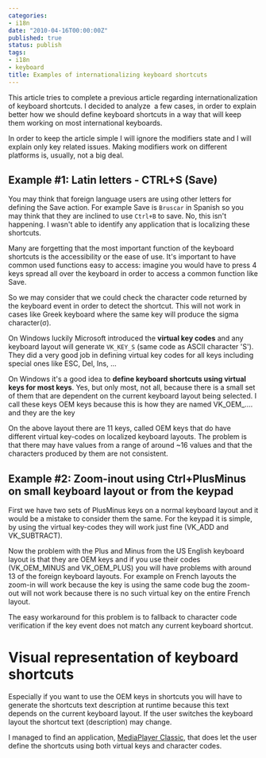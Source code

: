 ```yaml
---
categories:
- i18n
date: "2010-04-16T00:00:00Z"
published: true
status: publish
tags:
- i18n
- keyboard
title: Examples of internationalizing keyboard shortcuts
---
```

This article tries to complete a previous article regarding internationalization of keyboard shortcuts. I decided to analyze  a few cases, in order to explain better how we should define keyboard shortcuts in a way that will keep them working on most international keyboards.<!--more-->

In order to keep the article simple I will ignore the modifiers state and I will explain only key related issues. Making modifiers work on different platforms is, usually, not a big deal.

## Example #1: Latin letters - CTRL+S (Save)

You may think that foreign language users are using other letters for defining the Save action. For example Save is ``Bruscar`` in Spanish so you may think that they are inclined to use ``Ctrl+B`` to save. No, this isn't happening. I wasn't able to identify any application that is localizing these shortcuts.

Many are forgetting that the most important function of the keyboard shortcuts is the accessibility or the ease of use. It's important to have common used functions easy to access: imagine you would have to press 4 keys spread all over the keyboard in order to access a common function like Save.

So we may consider that we could check the character code returned by the keyboard event in order to detect the shortcut. This will not work in cases like Greek keyboard where the same key will produce the sigma character(σ).

On Windows luckily Microsoft introduced the **virtual key codes** and any keyboard layout will generate ``VK_KEY_S`` (same code as ASCII character 'S'). They did a very good job in defining virtual key codes for all keys including special ones like ESC, Del, Ins, …

On Windows it's a good idea to **define keyboard shortcuts using virtual keys for most keys**. Yes, but only most, not all, because there is a small set of them that are dependent on the current keyboard layout being selected. I call these keys OEM keys because this is how they are named VK_OEM_.... and they are the key
<!-- ![Figure 1 OEM Keys](http://wp.sbarnea.com/wp-content/uploads/2010/04/041610_1500_Examplesofi1.jpg) -->

On the above layout there are 11 keys, called OEM keys that do have different virtual key-codes on localized keyboard layouts. The problem is that there may have values from a range of around ~16 values and that the characters produced by them are not consistent.

## Example #2: Zoom-inout using Ctrl+PlusMinus on small keyboard layout or from the keypad

First we have two sets of PlusMinus keys on a normal keyboard layout and it would be a mistake to consider them the same. For the keypad it is simple, by using the virtual key-codes they will work just fine (VK_ADD and VK_SUBTRACT).

Now the problem with the Plus and Minus from the US English keyboard layout is that they are OEM keys and if you use their codes (VK_OEM_MINUS and VK_OEM_PLUS) you will have problems with around 13 of the foreign keyboard layouts. For example on French layouts the zoom-in will work because the key is using the same code bug the zoom-out will not work because there is no such virtual key on the entire French layout.

<!-- ![Figure 2 Plus and Minus from US English layout](http://wp.sbarnea.com/wp-content/uploads/2010/04/041610_1500_Examplesofi2.png) -->

The easy workaround for this problem is to fallback to character code verification if the key event does not match any current keyboard shortcut.

# Visual representation of keyboard shortcuts

Especially if you want to use the OEM keys in shortcuts you will have to generate the shortcuts text description at runtime because this text depends on the current keyboard layout. If the user switches the keyboard layout the shortcut text (description) may change.

I managed to find an application, [MediaPlayer Classic](http://mpc-hc.sourceforge.net), that does let the user define the shortcuts using both virtual keys and character codes.

<!-- [![](http://wp.sbarnea.com/wp-content/uploads/2010/04/041610_1500_Examplesofi3.png)](http://mpc-hc.sourceforge.net) -->